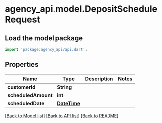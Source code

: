 # agency_api.model.DepositScheduleRequest

## Load the model package
```dart
import 'package:agency_api/api.dart';
```

## Properties
Name | Type | Description | Notes
------------ | ------------- | ------------- | -------------
**customerId** | **String** |  | 
**scheduledAmount** | **int** |  | 
**scheduledDate** | [**DateTime**](DateTime.md) |  | 

[[Back to Model list]](../README.md#documentation-for-models) [[Back to API list]](../README.md#documentation-for-api-endpoints) [[Back to README]](../README.md)


